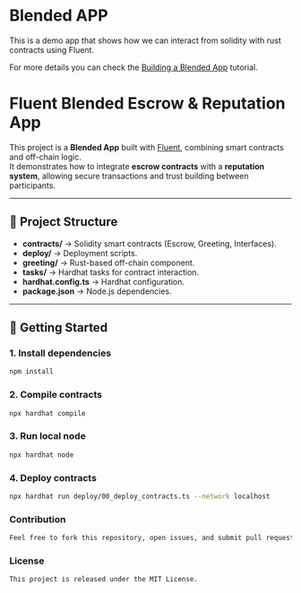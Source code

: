 # Blended APP

This is a demo app that shows how we can interact from solidity with rust contracts using Fluent.

For more details you can check the [Building a Blended App](https://docs.fluentlabs.xyz/learn/developer-guides/building-a-blended-app) tutorial.

# Fluent Blended Escrow & Reputation App

This project is a **Blended App** built with [Fluent](https://fluent.xyz), combining smart contracts and off-chain logic.  
It demonstrates how to integrate **escrow contracts** with a **reputation system**, allowing secure transactions and trust building between participants.

---

## 📂 Project Structure
- **contracts/** → Solidity smart contracts (Escrow, Greeting, Interfaces).
- **deploy/** → Deployment scripts.
- **greeting/** → Rust-based off-chain component.
- **tasks/** → Hardhat tasks for contract interaction.
- **hardhat.config.ts** → Hardhat configuration.
- **package.json** → Node.js dependencies.

---

## 🚀 Getting Started

### 1. Install dependencies
```bash
npm install
```
### 2. Compile contracts
```bash
npx hardhat compile
```
### 3. Run local node
```bash
npx hardhat node
```
### 4. Deploy contracts
```bash
npx hardhat run deploy/00_deploy_contracts.ts --network localhost
```
### Contribution
```bash
Feel free to fork this repository, open issues, and submit pull requests.
```
### License
```bash
This project is released under the MIT License.
```
